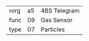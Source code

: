 
|    |   |   |
| -- | - | - |
| rorg | a5 | 4BS Telegram |
| func | 09 | Gas Sensor |
| type | 07 | Particles |
